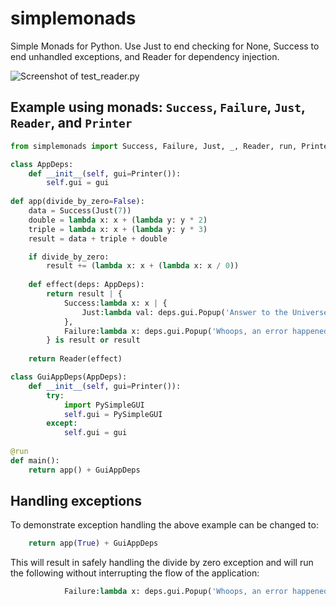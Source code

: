 # simplemonads

Simple Monads for Python. Use Just to end checking for None, Success to end unhandled exceptions, and Reader for dependency injection.

![Screenshot of test_reader.py](https://imgur.com/ZnAwyVc.png)


## Example using monads: `Success`, `Failure`, `Just`, `Reader`, and `Printer`

```python
from simplemonads import Success, Failure, Just, _, Reader, run, Printer

class AppDeps:
    def __init__(self, gui=Printer()):
        self.gui = gui
     
def app(divide_by_zero=False):                      
    data = Success(Just(7))     
    double = lambda x: x + (lambda y: y * 2)
    triple = lambda x: x + (lambda y: y * 3)
    result = data + triple + double  

    if divide_by_zero:
        result += (lambda x: x + (lambda x: x / 0))
    
    def effect(deps: AppDeps):
        return result | {
            Success:lambda x: x | {
                Just:lambda val: deps.gui.Popup('Answer to the Universe: ' + str(val))
            },
            Failure:lambda x: deps.gui.Popup('Whoops, an error happened: ' + x)
        } is result or result
    
    return Reader(effect)

class GuiAppDeps(AppDeps):
    def __init__(self, gui=Printer()):
        try:
            import PySimpleGUI
            self.gui = PySimpleGUI                        
        except:
            self.gui = gui
  
@run 
def main():        
    return app() + GuiAppDeps 
```

## Handling exceptions

To demonstrate exception handling the above example can be changed to:

```python
    return app(True) + GuiAppDeps
```

This will result in safely handling the divide by zero exception and will run the following without interrupting the flow of the application:

```python
            Failure:lambda x: deps.gui.Popup('Whoops, an error happened: ' + x)
```
